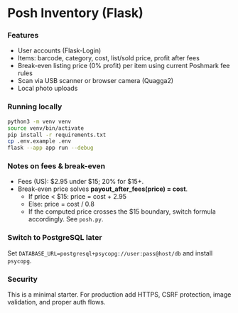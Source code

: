 # Posh Inventory (Flask)

### Features
- User accounts (Flask-Login)
- Items: barcode, category, cost, list/sold price, profit after fees
- Break-even listing price (0% profit) per item using current Poshmark fee rules
- Scan via USB scanner or browser camera (Quagga2)
- Local photo uploads

### Running locally
```bash
python3 -m venv venv
source venv/bin/activate
pip install -r requirements.txt
cp .env.example .env
flask --app app run --debug
```

### Notes on fees & break-even

- Fees (US): $2.95 under $15; 20% for $15+.
- Break-even price solves **payout_after_fees(price) = cost**.
  - If price < $15: price = cost + 2.95
  - Else: price = cost / 0.8
  - If the computed price crosses the $15 boundary, switch formula accordingly. See `posh.py`.

### Switch to PostgreSQL later

Set `DATABASE_URL=postgresql+psycopg://user:pass@host/db` and install `psycopg`.

### Security

This is a minimal starter. For production add HTTPS, CSRF protection, image validation, and proper auth flows.
